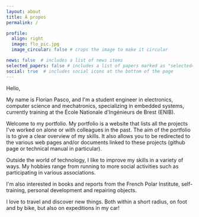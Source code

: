 ```yaml
---
layout: about
title: À propos
permalink: /

profile:
  align: right
  image: flo_pic.jpg
  image_circular: false # crops the image to make it circular

news: false  # includes a list of news items
selected_papers: false # includes a list of papers marked as "selected={true}"
social: true  # includes social icons at the bottom of the page
---
```


Hello,

My name is Florian Pasco, and I'm a student engineer in electronics, computer science and mechatronics, specializing in embedded systems, currently training at the École Nationale d'Ingénieurs de Brest (ENIB).

Welcome to my portfolio. My portfolio is a website that lists all the projects I've worked on alone or with colleagues in the past. The aim of the portfolio is to give a clear overview of my skills. It also allows you to be redirected to the various web pages and/or documents linked to these projects (github page or technical manual in particular).

Outside the world of technology, I like to improve my skills in a variety of ways. My hobbies range from running to more social activities such as participating in various associations.

I'm also interested in books and reports from the French Polar Institute, self-training, personal development and repairing objects.

I love to travel and discover new things. Both within a short radius, on foot and by bike, but also on expeditions in my car!
